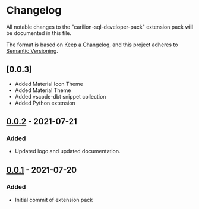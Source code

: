 # Changelog
All notable changes to the "carilion-sql-developer-pack" extension pack will be documented in this file.

The format is based on [Keep a Changelog](https://keepachangelog.com/en/1.0.0/),
and this project adheres to [Semantic Versioning](https://semver.org/spec/v2.0.0.html).

## [0.0.3]
- Added Material Icon Theme
- Added Material Theme
- Added vscode-dbt snippet collection
- Added Python extension

## [0.0.2] - 2021-07-21
### Added
- Updated logo and updated documentation.

## [0.0.1] - 2021-07-20
### Added
- Initial commit of extension pack

[0.0.2]: https://github.com/CarilionClinicData/carilion-sql-developer-pack/releases/tag/v0.0.2
[0.0.1]: https://github.com/CarilionClinicData/carilion-sql-developer-pack/releases/tag/v0.0.1
